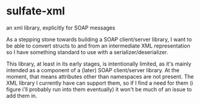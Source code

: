 # sulfate-xml

an xml library, explicitly for SOAP messages

As a stepping stone towards building a SOAP client/server library, I want to be able to convert
structs to and from an intermediate XML representation so I have something standard to use with a
serializer/deserializer.

This library, at least in its early stages, is intentionally limited, as it's mainly intended as a
component of a (later) SOAP client/server library. At the moment, that means attributes other than
namespaces are not present. The XML library I currently have can support them, so if I find a need
for them (i figure i'll probably run into them eventually) it won't be much of an issue to add them
in.

<!-- vim: set tw=100 expandtab: -->
